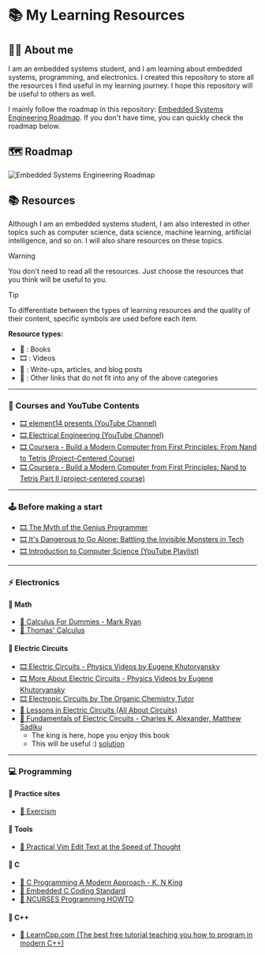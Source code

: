 # 📚 My Learning Resources

## 👨‍💻 About me

I am an embedded systems student, and I am learning about embedded systems, programming, and electronics. I created this repository to store all the resources I find useful in my learning journey. I hope this repository will be useful to others as well.

I mainly follow the roadmap in this repository: [Embedded Systems Engineering Roadmap](https://github.com/m3y54m/Embedded-Engineering-Roadmap). If you don't have time, you can quickly check the roadmap below.

## 🗺️ Roadmap

![Embedded Systems Engineering Roadmap](https://github.com/m3y54m/Embedded-Engineering-Roadmap/releases/latest/download/Embedded-Engineering-Roadmap.png)

## 📚 Resources

Although I am an embedded systems student, I am also interested in other topics such as computer science, data science, machine learning, artificial intelligence, and so on. I will also share resources on these topics.

> [!WARNING]
> You don't need to read all the resources. Just choose the resources that you think will be useful to you.

> [!TIP]
> To differentiate between the types of learning resources and the quality of their content, specific symbols are used before each item.
>
> **Resource types:**
>
> - 📘 : Books
> - 🎞️ : Videos
> - 📝 : Write-ups, articles, and blog posts
> - 🔗 : Other links that do not fit into any of the above categories

---

### 🎥 Courses and YouTube Contents

- [🎞️ element14 presents (YouTube Channel)](https://www.youtube.com/@element14presents)
- [🎞️ Electrical Engineering (YouTube Channel)](https://www.youtube.com/@ElectricalEngineeringApp)
- [🎞️ Coursera - Build a Modern Computer from First Principles: From Nand to Tetris (Project-Centered Course)](https://www.coursera.org/learn/nand2tetris1)
- [🎞️ Coursera - Build a Modern Computer from First Principles: Nand to Tetris Part II (project-centered course)](https://www.coursera.org/learn/nand2tetris2)

---

### 🕹️ Before making a start

- [🎞️ The Myth of the Genius Programmer](https://youtu.be/0SARbwvhupQ)
- [🎞️ It's Dangerous to Go Alone: Battling the Invisible Monsters in Tech](https://youtu.be/1i8ylq4j_EY)
- [🎞️ Introduction to Computer Science (YouTube Playlist)](https://www.youtube.com/playlist?list=PL8dPuuaLjXtNlUrzyH5r6jN9ulIgZBpdo)

---

### ⚡ Electronics

#### 🔵 Math

- [📘 Calculus For Dummies - Mark Ryan](./Electronics/Math/Calculus_For_Dummies.pdf)
- [📘 Thomas' Calculus](./Electronics/Math/Thomas_Calculus_14th_Edition.pdf)

#### 🔵 Electric Circuits

- [🎞️ Electric Circuits - Physics Videos by Eugene Khutoryansky](https://www.youtube.com/playlist?list=PLkyBCj4JhHt8DFH9QysGWm4h_DOxT93fb)
- [🎞️ More About Electric Circuits - Physics Videos by Eugene Khutoryansky](https://www.youtube.com/playlist?list=PLkyBCj4JhHt-4PnnwpbG-ZKV_EjX03DX8)
- [🎞️ Electronic Circuits by The Organic Chemistry Tutor](https://www.youtube.com/playlist?list=PL0o_zxa4K1BV9E-N8tSExU1djL6slnjbL)
- [🔗 Lessons in Electric Circuits (All About Circuits)](https://www.allaboutcircuits.com/textbook/)
- [📘 Fundamentals of Electric Circuits - Charles K. Alexander, Matthew Sadiku](./Electronics/Electric_Circuits/Fundamentals_of_Electric_Circuits.pdf)
  - The king is here, hope you enjoy this book
  - This will be useful :) [solution](./Electronics/Electric_Circuits/Fundamentals_of_Electric_Circuits_solution.pdf)

---

### 💻 Programming

#### 🔵 Practice sites

- [🔗 Exercism](https://exercism.org)

#### 🔵 Tools

- [📘 Practical Vim Edit Text at the Speed of Thought](./Programming/Tools/Vim/Practical_Vim_Edit_Text_at_the_Speed_of_Thought.pdf)

#### 🔵 C

- [📘 C Programming A Modern Approach - K. N King](./Programming/Languages/C/C_Programming_A_Modern_Approach.pdf)
- [📘 Embedded C Coding Standard](./Programming/Languages/C/Embedded_C_Coding_Standard.pdf)
- [🔗 NCURSES Programming HOWTO](https://tldp.org/HOWTO/NCURSES-Programming-HOWTO/index.html)

#### 🔵 C++

- [🔗 LearnCpp.com (The best free tutorial teaching you how to program in modern C++)](https://www.learncpp.com/)
